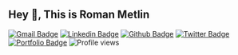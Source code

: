 ## Hey 👋, This is Roman Metlin
[![Gmail Badge](https://img.shields.io/badge/-bbenjamin@rambler.ru-c14438?style=flat&logo=Gmail&logoColor=white&link=mailto:bbenjamin@rambler.ru)](mailto:bbenjamin@rambler.ru) 
[![Linkedin Badge](https://img.shields.io/badge/-BENJiDevil-0072b1?style=flat&logo=Linkedin&logoColor=white&link=https://www.linkedin.com/in/www.linkedin.com/in/benjidevil/)](https://www.linkedin.com/in/benjidevil/) 
[![Github Badge](https://img.shields.io/badge/-BENJiDevil-grey?style=flat&logo=github&logoColor=white&link=https://github.com/BENJiDevil/)](https://www.github.com/BENJiDevil/) [![Twitter Badge](https://img.shields.io/badge/-@BENJiDevil68-00acee?style=flat&logo=twitter&logoColor=white&link=https://twitter.com/@BENJiDevil68/)](https://www.twitter.com/@BENJiDevil68/) 
[![Portfolio Badge](https://img.shields.io/badge/portfolio-web-blue?style=flat&link=https://benjidevil.github.io//)](https://benjidevil.github.io//)
![Profile views](https://gpvc.arturio.dev/BENJiDevil)
